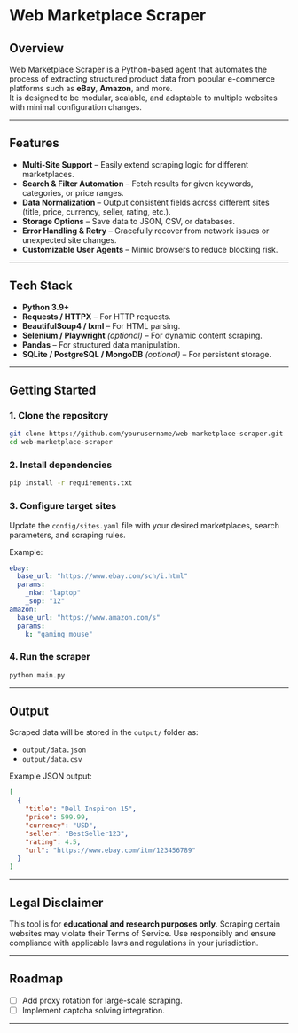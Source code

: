 # Web Marketplace Scraper

## Overview
Web Marketplace Scraper is a Python-based agent that automates the process of extracting structured product data from popular e-commerce platforms such as **eBay**, **Amazon**, and more.  
It is designed to be modular, scalable, and adaptable to multiple websites with minimal configuration changes.

---

## Features
- **Multi-Site Support** – Easily extend scraping logic for different marketplaces.
- **Search & Filter Automation** – Fetch results for given keywords, categories, or price ranges.
- **Data Normalization** – Output consistent fields across different sites (title, price, currency, seller, rating, etc.).
- **Storage Options** – Save data to JSON, CSV, or databases.
- **Error Handling & Retry** – Gracefully recover from network issues or unexpected site changes.
- **Customizable User Agents** – Mimic browsers to reduce blocking risk.

---

## Tech Stack
- **Python 3.9+**
- **Requests / HTTPX** – For HTTP requests.
- **BeautifulSoup4 / lxml** – For HTML parsing.
- **Selenium / Playwright** *(optional)* – For dynamic content scraping.
- **Pandas** – For structured data manipulation.
- **SQLite / PostgreSQL / MongoDB** *(optional)* – For persistent storage.

---

## Getting Started

### 1. Clone the repository
```bash
git clone https://github.com/yourusername/web-marketplace-scraper.git
cd web-marketplace-scraper
```

### 2. Install dependencies

```bash
pip install -r requirements.txt
```

### 3. Configure target sites

Update the `config/sites.yaml` file with your desired marketplaces, search parameters, and scraping rules.

Example:

```yaml
ebay:
  base_url: "https://www.ebay.com/sch/i.html"
  params:
    _nkw: "laptop"
    _sop: "12"
amazon:
  base_url: "https://www.amazon.com/s"
  params:
    k: "gaming mouse"
```

### 4. Run the scraper

```bash
python main.py
```

---

## Output

Scraped data will be stored in the `output/` folder as:

* `output/data.json`
* `output/data.csv`

Example JSON output:

```json
[
  {
    "title": "Dell Inspiron 15",
    "price": 599.99,
    "currency": "USD",
    "seller": "BestSeller123",
    "rating": 4.5,
    "url": "https://www.ebay.com/itm/123456789"
  }
]
```

---

## Legal Disclaimer

This tool is for **educational and research purposes only**.
Scraping certain websites may violate their Terms of Service.
Use responsibly and ensure compliance with applicable laws and regulations in your jurisdiction.

---

## Roadmap

* [ ] Add proxy rotation for large-scale scraping.
* [ ] Implement captcha solving integration.

---


